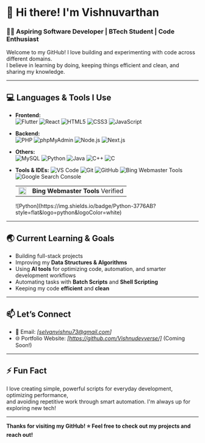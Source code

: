 # 👋 Hi there! I'm Vishnuvarthan

### 🧑‍💻 Aspiring Software Developer | BTech Student | Code Enthusiast

Welcome to my GitHub! I love building and experimenting with code across different domains.  
I believe in learning by doing, keeping things efficient and clean, and sharing my knowledge.

---

## 💻 Languages & Tools I Use

- **Frontend:**  
  ![Flutter](https://img.shields.io/badge/Flutter-02569B?style=flat&logo=flutter&logoColor=white)
  ![React](https://img.shields.io/badge/React-20232A?style=flat&logo=react&logoColor=61DAFB)
  ![HTML5](https://img.shields.io/badge/HTML5-E34F26?style=flat&logo=html5&logoColor=white)
  ![CSS3](https://img.shields.io/badge/CSS3-1572B6?style=flat&logo=css3&logoColor=white)
  ![JavaScript](https://img.shields.io/badge/JavaScript-F7DF1E?style=flat&logo=javascript&logoColor=black)

- **Backend:**  
  ![PHP](https://img.shields.io/badge/PHP-777BB4?style=flat&logo=php&logoColor=white)
  ![phpMyAdmin](https://img.shields.io/badge/phpMyAdmin-6C78AF?style=flat&logo=php&logoColor=white)
  ![Node.js](https://img.shields.io/badge/Node.js-339933?style=flat&logo=node.js&logoColor=white)
  ![Next.js](https://img.shields.io/badge/Next.js-000000?style=flat&logo=next.js&logoColor=white)

- **Others:**  
  ![MySQL](https://img.shields.io/badge/MySQL-4479A1?style=flat&logo=mysql&logoColor=white)
  ![Python](https://img.shields.io/badge/Python-3776AB?style=flat&logo=python&logoColor=white)
  ![Java](https://img.shields.io/badge/Java-007396?style=flat&logo=java&logoColor=white)
  ![C++](https://img.shields.io/badge/C++-00599C?style=flat&logo=c%2B%2B&logoColor=white)
  ![C](https://img.shields.io/badge/C-00599C?style=flat&logo=c&logoColor=white)

- **Tools & IDEs:**
  ![VS Code](https://img.shields.io/badge/VS%20Code-007ACC?style=flat&logo=visual-studio-code&logoColor=white)
  ![Git](https://img.shields.io/badge/Git-F05032?style=flat&logo=git&logoColor=white)
  ![GitHub](https://img.shields.io/badge/GitHub-181717?style=flat&logo=github&logoColor=white)
  ![Bing Webmaster Tools](https://img.shields.io/badge/Bing%20Webmaster-verified-brightgreen?style=flat&logo=microsoftedge)
  ![Google Search Console](https://img.shields.io/badge/Google%20Search%20Console-verified-brightgreen?style=flat&logo=google)
  <table>
    <tr>
      <td><img src="https://upload.wikimedia.org/wikipedia/commons/thumb/9/9c/Bing_Fluent_Logo.svg/32px-Bing_Fluent_Logo.svg.png" width="20"/></td>
      <td><b>Bing Webmaster Tools</b> Verified</td>
    </tr>
  </table>
  ![Python](https://img.shields.io/badge/Python-3776AB?style=flat&logo=python&logoColor=white)

---

## 🌏 Current Learning & Goals

- Building full-stack projects
- Improving my **Data Structures & Algorithms**
- Using **AI tools** for optimizing code, automation, and smarter development workflows
- Automating tasks with **Batch Scripts** and **Shell Scripting**
- Keeping my code **efficient** and **clean**

---

## 📫 Let’s Connect

- 📧 Email: *[selvanvishnu73@gmail.com]*
- 🌐 Portfolio Website: *[https://github.com/Vishnudevverse/]* (Coming Soon!)

---

## ⚡ Fun Fact

I love creating simple, powerful scripts for everyday development, optimizing performance,  
and avoiding repetitive work through smart automation. I'm always up for exploring new tech!

---

**Thanks for visiting my GitHub! ⭐ Feel free to check out my projects and reach out!**
